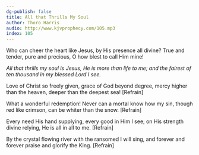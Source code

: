 ```yaml
---
dg-publish: false
title: All that Thrills My Soul
author: Thoro Harris
audio: http://www.kjvprophecy.com/105.mp3
index: 105
---
```


Who can cheer the heart like Jesus,
by His presence all divine?
True and tender, pure and precious,
O how blest to call Him mine!

*All that thrills my soul is Jesus,
He is more than life to me;
and the fairest of ten thousand
in my blessed Lord I see.*

Love of Christ so freely given,
grace of God beyond degree,
mercy higher than the heaven,
deeper than the deepest sea! [Refrain]

What a wonderful redemption!
Never can a mortal know
how my sin, though red like crimson,
can be whiter than the snow. [Refrain]

Every need His hand supplying,
every good in Him I see;
on His strength divine relying,
He is all in all to me. [Refrain]

By the crystal flowing river
with the ransomed I will sing,
and forever and forever
praise and glorify the King. [Refrain] 